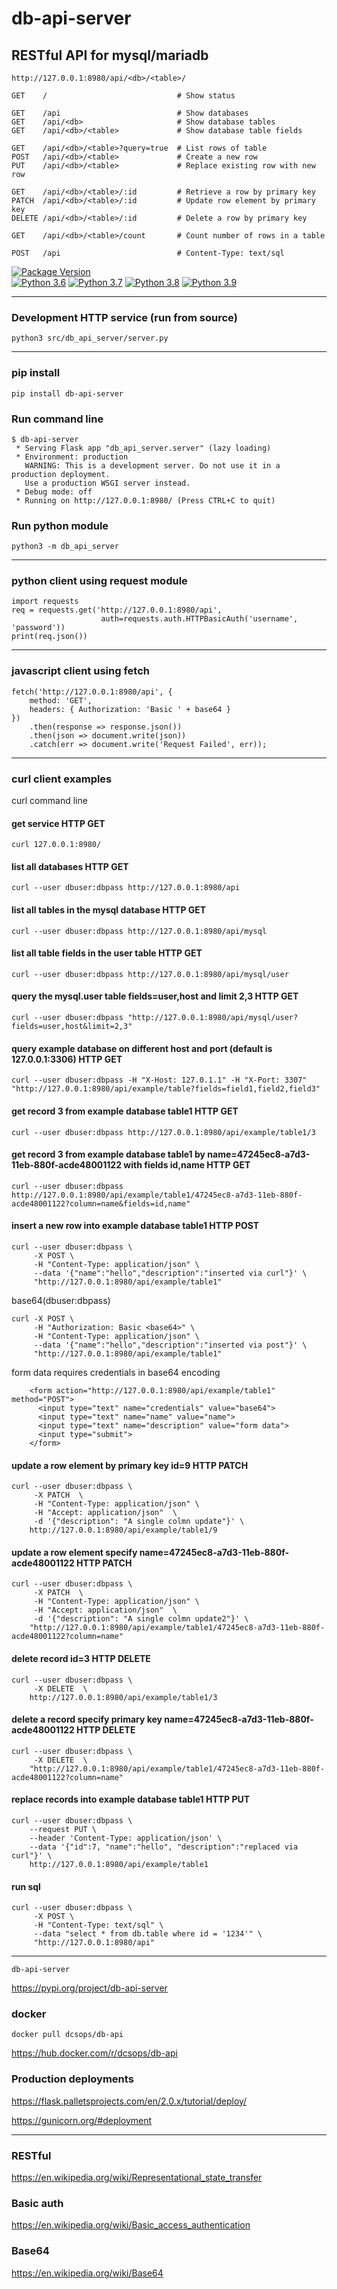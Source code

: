 
# db-api-server

## RESTful API for mysql/mariadb   

```   
http://127.0.0.1:8980/api/<db>/<table>/  
```  
```   
GET    /                             # Show status

GET    /api                          # Show databases
GET    /api/<db>                     # Show database tables
GET    /api/<db>/<table>             # Show database table fields

GET    /api/<db>/<table>?query=true  # List rows of table
POST   /api/<db>/<table>             # Create a new row
PUT    /api/<db>/<table>             # Replace existing row with new row

GET    /api/<db>/<table>/:id         # Retrieve a row by primary key
PATCH  /api/<db>/<table>/:id         # Update row element by primary key
DELETE /api/<db>/<table>/:id         # Delete a row by primary key

GET    /api/<db>/<table>/count       # Count number of rows in a table

POST   /api                          # Content-Type: text/sql

```   

[![Package Version](https://img.shields.io/pypi/v/db-api-server.svg)](https://pypi.python.org/pypi/db-api-server/)  
[![Python 3.6](https://img.shields.io/badge/python-3.6-blue.svg)](https://www.python.org/downloads/release/python-360/)
[![Python 3.7](https://img.shields.io/badge/python-3.7-blue.svg)](https://www.python.org/downloads/release/python-370/)
[![Python 3.8](https://img.shields.io/badge/python-3.8-blue.svg)](https://www.python.org/downloads/release/python-380/)
[![Python 3.9](https://img.shields.io/badge/python-3.9-blue.svg)](https://www.python.org/downloads/release/python-390/)
 

---   
 
### Development HTTP service (run from source)    
```   
python3 src/db_api_server/server.py   
```   

---   

### pip install  
```
pip install db-api-server
```

### Run command line
```
$ db-api-server  
 * Serving Flask app "db_api_server.server" (lazy loading)
 * Environment: production
   WARNING: This is a development server. Do not use it in a production deployment.
   Use a production WSGI server instead.
 * Debug mode: off
 * Running on http://127.0.0.1:8980/ (Press CTRL+C to quit)
```

### Run python module
```
python3 -m db_api_server
```

---   

### python client using request module   
```
import requests
req = requests.get('http://127.0.0.1:8980/api',   
                    auth=requests.auth.HTTPBasicAuth('username', 'password'))
print(req.json())
```

---

### javascript client using fetch
```
fetch('http://127.0.0.1:8980/api', {
    method: 'GET',
    headers: { Authorization: 'Basic ' + base64 }
})
    .then(response => response.json())
    .then(json => document.write(json))
    .catch(err => document.write('Request Failed', err));
```

---   

### curl client examples   
curl command line

#### get service HTTP GET   
```   
curl 127.0.0.1:8980/   
```

#### list all databases HTTP GET   
```  
curl --user dbuser:dbpass http://127.0.0.1:8980/api   
```

#### list all tables in the mysql database HTTP GET   
```    
curl --user dbuser:dbpass http://127.0.0.1:8980/api/mysql   
```

#### list all table fields in the user table HTTP GET   
```  
curl --user dbuser:dbpass http://127.0.0.1:8980/api/mysql/user   
```

#### query the mysql.user table fields=user,host and limit 2,3 HTTP GET   
```  
curl --user dbuser:dbpass "http://127.0.0.1:8980/api/mysql/user?fields=user,host&limit=2,3"   
```

#### query example database on different host and port (default is 127.0.0.1:3306) HTTP GET   
```  
curl --user dbuser:dbpass -H "X-Host: 127.0.1.1" -H "X-Port: 3307" "http://127.0.0.1:8980/api/example/table?fields=field1,field2,field3"   
``` 

#### get record 3 from example database table1 HTTP GET   
```   
curl --user dbuser:dbpass http://127.0.0.1:8980/api/example/table1/3   
```

#### get record 3 from example database table1 by name=47245ec8-a7d3-11eb-880f-acde48001122 with fields id,name HTTP GET   
```   
curl --user dbuser:dbpass http://127.0.0.1:8980/api/example/table1/47245ec8-a7d3-11eb-880f-acde48001122?column=name&fields=id,name"   
```

#### insert a new row into example database table1 HTTP POST   
```   
curl --user dbuser:dbpass \
     -X POST \
     -H "Content-Type: application/json" \   
     --data '{"name":"hello","description":"inserted via curl"}' \   
     "http://127.0.0.1:8980/api/example/table1"   
```  

base64(dbuser:dbpass)
```   
curl -X POST \
     -H "Authorization: Basic <base64>" \
     -H "Content-Type: application/json" \
     --data '{"name":"hello","description":"inserted via post"}' \
     "http://127.0.0.1:8980/api/example/table1"
``` 

form data requires credentials in base64 encoding
```
    <form action="http://127.0.0.1:8980/api/example/table1" method="POST">
      <input type="text" name="credentials" value="base64">
      <input type="text" name="name" value="name">
      <input type="text" name="description" value="form data">
      <input type="submit">
    </form>
```

#### update a row element by primary key id=9 HTTP PATCH   
```
curl --user dbuser:dbpass \   
     -X PATCH  \   
     -H "Content-Type: application/json" \   
     -H "Accept: application/json"  \   
     -d '{"description": "A single colmn update"}' \   
    http://127.0.0.1:8980/api/example/table1/9    
```

#### update a row element specify name=47245ec8-a7d3-11eb-880f-acde48001122 HTTP PATCH   
```   
curl --user dbuser:dbpass \   
     -X PATCH  \   
     -H "Content-Type: application/json" \   
     -H "Accept: application/json"  \   
     -d '{"description": "A single colmn update2"}' \   
    "http://127.0.0.1:8980/api/example/table1/47245ec8-a7d3-11eb-880f-acde48001122?column=name"   
```

#### delete record id=3 HTTP DELETE   
```   
curl --user dbuser:dbpass \   
     -X DELETE  \   
    http://127.0.0.1:8980/api/example/table1/3   
```

#### delete a record specify primary key name=47245ec8-a7d3-11eb-880f-acde48001122 HTTP DELETE   
```  
curl --user dbuser:dbpass \   
     -X DELETE  \   
    "http://127.0.0.1:8980/api/example/table1/47245ec8-a7d3-11eb-880f-acde48001122?column=name"   
```

#### replace records into example database table1  HTTP PUT   
```  
curl --user dbuser:dbpass \   
    --request PUT \   
    --header 'Content-Type: application/json' \   
    --data '{"id":7, "name":"hello", "description":"replaced via curl"}' \   
    http://127.0.0.1:8980/api/example/table1     
```   

#### run sql
```
curl --user dbuser:dbpass \
     -X POST \
     -H "Content-Type: text/sql" \
     --data "select * from db.table where id = '1234'" \
     "http://127.0.0.1:8980/api"
```

---  

```
db-api-server  
``` 
https://pypi.org/project/db-api-server    


### docker    
```
docker pull dcsops/db-api  
```
https://hub.docker.com/r/dcsops/db-api  


### Production deployments   
https://flask.palletsprojects.com/en/2.0.x/tutorial/deploy/  

https://gunicorn.org/#deployment   

---   

### RESTful   
https://en.wikipedia.org/wiki/Representational_state_transfer   

### Basic auth   
https://en.wikipedia.org/wiki/Basic_access_authentication

### Base64   
https://en.wikipedia.org/wiki/Base64    


